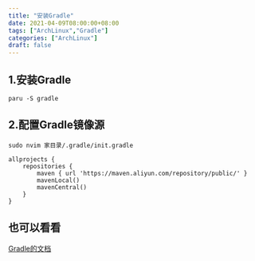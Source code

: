 ```yaml
---
title: "安装Gradle"
date: 2021-04-09T08:00:00+08:00
tags: ["ArchLinux","Gradle"]
categories: ["ArchLinux"]
draft: false
---
```


## 1.安装Gradle

`paru -S gradle`

## 2.配置Gradle镜像源

`sudo nvim 家目录/.gradle/init.gradle`

```
allprojects {
    repositories {
        maven { url 'https://maven.aliyun.com/repository/public/' }
        mavenLocal()
        mavenCentral()
    }
}
```

## 也可以看看

[Gradle的文档](https://docs.gradle.org/current/userguide/userguide.html)